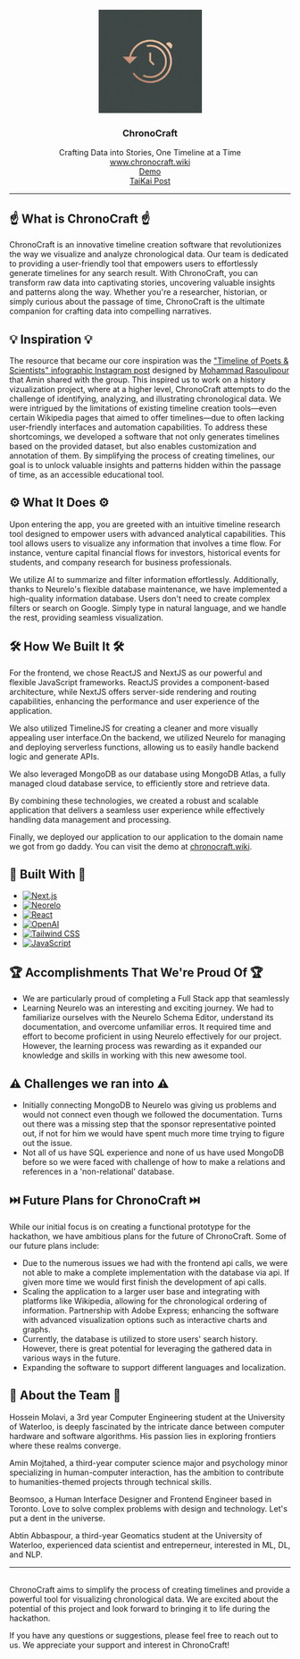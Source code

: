 <br />
<div align="center">
  <img src="assets/logo.jpeg" alt="Logo" height="185">
  <h3 align="center">ChronoCraft</h3>
  <p align="center">
    Crafting Data into Stories, One Timeline at a Time
    <br />
    <a href="https://chronocraft.wiki">www.chronocraft.wiki</a>
    <br />
    <a href="https://youtu.be/CsF0szB0zlw">Demo</a>
    <br />
    <a href="https://taikai.network/hackbox/hackathons/hawkhacks/projects/clwczw3d10ckuz901uiepeat7/idea">TaiKai Post</a>
  </p>
</div>
<div align="center">
</div>

---

## ☝️ What is ChronoCraft ☝️

ChronoCraft is an innovative timeline creation software that revolutionizes the way we visualize and analyze chronological data. Our team is dedicated to providing a user-friendly tool that empowers users to effortlessly generate timelines for any search result. With ChronoCraft, you can transform raw data into captivating stories, uncovering valuable insights and patterns along the way. Whether you're a researcher, historian, or simply curious about the passage of time, ChronoCraft is the ultimate companion for crafting data into compelling narratives.

## 💡 Inspiration 💡

The resource that became our core inspiration was the ["Timeline of Poets & Scientists" infographic Instagram post](https://www.instagram.com/p/C636c9PgOZM) designed by [Mohammad Rasoulipour](https://www.instagram.com/mo.rasoulipour/) that Amin shared with the group. This inspired us to work on a history vizualization project, where at a higher level, ChronoCraft attempts to do the challenge of identifying, analyzing, and illustrating chronological data. We were intrigued by the limitations of existing timeline creation tools—even certain Wikipedia pages that aimed to offer timelines—due to often lacking user-friendly interfaces and automation capabilities. To address these shortcomings, we developed a software that not only generates timelines based on the provided dataset, but also enables customization and annotation of them. By simplifying the process of creating timelines, our goal is to unlock valuable insights and patterns hidden within the passage of time, as an accessible educational tool.

## ⚙️ What It Does ⚙️

Upon entering the app, you are greeted with an intuitive timeline research tool designed to empower users with advanced analytical capabilities. This tool allows users to visualize any information that involves a time flow. For instance, venture capital financial flows for investors, historical events for students, and company research for business professionals.

We utilize AI to summarize and filter information effortlessly. Additionally, thanks to Neurelo's flexible database maintenance, we have implemented a high-quality information database. Users don't need to create complex filters or search on Google. Simply type in natural language, and we handle the rest, providing seamless visualization.

## 🛠️ How We Built It 🛠️

For the frontend, we chose ReactJS and NextJS as our powerful and flexible JavaScript frameworks. ReactJS provides a component-based architecture, while NextJS offers server-side rendering and routing capabilities, enhancing the performance and user experience of the application.

We also utilized TimelineJS for creating a cleaner and more visually appealing user interface.On the backend, we utilized Neurelo for managing and deploying serverless functions, allowing us to easily handle backend logic and generate APIs.

We also leveraged MongoDB as our database using MongoDB Atlas, a fully managed cloud database service, to efficiently store and retrieve data.

By combining these technologies, we created a robust and scalable application that delivers a seamless user experience while effectively handling data management and processing.

Finally, we deployed our application to our application to the domain name we got from go daddy. You can visit the demo at [chronocraft.wiki](chronocraft.wiki).

## 📐 Built With 🔬

- [![Next.js](https://img.shields.io/badge/-Next.js-black?style=flat&logo=next.js&logoColor=white)](Next-url)
- [![Neorelo](https://img.shields.io/badge/-Neorelo-yellow?style=flat&logo=neorelo&logoColor=white)](Neorelo-url)
- [![React](https://img.shields.io/badge/-React-blue?style=flat&logo=react&logoColor=white)](React-url)
- [![OpenAI](https://img.shields.io/badge/-OpenAI-333333?style=flat&logo=openai&logoColor=FFD300)](OpenAI-url)
- [![Tailwind CSS](https://img.shields.io/badge/-Tailwind_CSS-38B2AC?style=flat&logo=tailwind-css&logoColor=white)](TailwindCSS-url)
- [![JavaScript](https://img.shields.io/badge/-JavaScript-F7DF1E?style=flat&logo=javascript&logoColor=black)](JavaScript-url)

## 🏆 Accomplishments That We're Proud Of 🏆

- We are particularly proud of completing a Full Stack app that seamlessly
- Learning Neurelo was an interesting and exciting journey. We had to familiarize ourselves with the Neurelo Schema Editor, understand its documentation, and overcome unfamiliar erros. It required time and effort to become proficient in using Neurelo effectively for our project. However, the learning process was rewarding as it expanded our knowledge and skills in working with this new awesome tool.

## ⚠️ Challenges we ran into ⚠️

- Initially connecting MongoDB to Neurelo was giving us problems and would not connect even though we followed the documentation. Turns out there was a missing step that the sponsor representative pointed out, if not for him we would have spent much more time trying to figure out the issue.
- Not all of us have SQL experience and none of us have used MongoDB before so we were faced with challenge of how to make a relations and references in a 'non-relational' database.

## ⏭️ Future Plans for ChronoCraft ⏭️

While our initial focus is on creating a functional prototype for the hackathon, we have ambitious plans for the future of ChronoCraft. Some of our future plans include:

- Due to the numerous issues we had with the frontend api calls, we were not able to make a complete implementation with the database via api. If given more time we would first finish the development of api calls.
- Scaling the application to a larger user base and integrating with platforms like Wikipedia, allowing for the chronological ordering of information.
  Partnership with Adobe Express; enhancing the software with advanced visualization options such as interactive charts and graphs.
- Currently, the database is utilized to store users' search history. However, there is great potential for leveraging the gathered data in various ways in the future.
- Expanding the software to support different languages and localization.

## 💙 About the Team 💙

Hossein Molavi, a 3rd year Computer Engineering student at the University of Waterloo, is deeply fascinated by the intricate dance between computer hardware and software algorithms. His passion lies in exploring frontiers where these realms converge.

Amin Mojtahed, a third-year computer science major and psychology minor specializing in human-computer interaction, has the ambition to contribute to humanities-themed projects through technical skills.

Beomsoo, a Human Interface Designer and Frontend Engineer based in Toronto. Love to solve complex problems with design and technology. Let's put a dent in the universe.

Abtin Abbaspour, a third-year Geomatics student at the University of Waterloo, experienced data scientist and entreperneur, interested in ML, DL, and NLP.

---

\
ChronoCraft aims to simplify the process of creating timelines and provide a powerful tool for visualizing chronological data. We are excited about the potential of this project and look forward to bringing it to life during the hackathon.

If you have any questions or suggestions, please feel free to reach out to us. We appreciate your support and interest in ChronoCraft!
